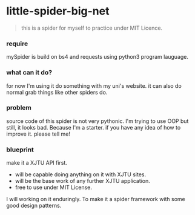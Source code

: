 # little-spider-big-net
> this is a spider for myself to practice under MIT Licence.

### require
mySpider is build on bs4 and requests using python3 program lauguage.
### what can it do?
for now I'm using it do something with my uni's website.
it can also do normal grab things like other spiders do.
### problem
source code of this spider is not very pythonic.
I'm trying to use OOP but still, it looks bad. Because I'm a starter.
if you have any idea of how to improve it. please tell me!
### blueprint
make it a XJTU API first.
* will be capable doing anything on it with XJTU sites.
* will be the base work of any further XJTU application.
* free to use under MIT License.

I will working on it enduringly.
To make it a spider framework with some good design patterns.